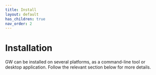 ```yaml
---
title: Install
layout: default
has_children: true
nav_order: 2
---
```


# Installation

GW can be installed on several platforms, as a command-line tool or desktop application.
Follow the relevant section below for more details.

